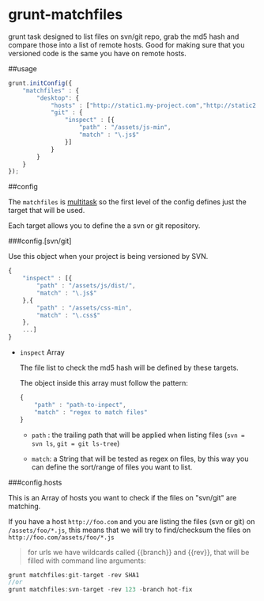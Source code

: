 grunt-matchfiles
==================

grunt task designed to list files on svn/git repo, grab the md5 hash and compare those into a list of remote hosts. Good for making sure that you versioned code is the same you have on remote hosts.

##usage

```js
grunt.initConfig({
	"matchfiles" : {
		"desktop": {
			"hosts" : ["http://static1.my-project.com","http://static2.my-project.com"],
			"git" : {
				"inspect" : [{
					"path" : "/assets/js-min",
					"match" : "\.js$"
				}]
			}
		}
	}
});
```

##config

The `matchfiles` is [multitask](http://gruntjs.com/api/grunt.task) so the first level of the config defines just the target that will be used.

Each target allows you to define the a svn or git repository.

###config.[svn/git]

Use this object when your project is being versioned by SVN.

```js
{
	"inspect" : [{
		"path" : "/assets/js/dist/",
		"match" : "\.js$"
	},{
		"path" : "/assets/css-min",
		"match" : "\.css$"
	},
	...]
}
```

* `inspect` Array

	The file list to check the md5 hash will be defined by these targets.

	The object inside this array must follow the pattern:

	```js
	{
		"path" : "path-to-inpect",
		"match" : "regex to match files"
	}
	```

	* `path` : the trailing path that will be applied when listing files (`svn = svn ls`, `git = git ls-tree`) 

	* `match`: a String that will be tested as regex on files, by this way you can define the sort/range of files you want to list.

###config.hosts

This is an Array of hosts you want to check if the files on "svn/git" are matching.

If you have a host `http://foo.com` and you are listing the files (svn or git) on `/assets/foo/*.js`, this means that we will try to find/checksum the files on `http://foo.com/assets/foo/*.js`

> for urls we have wildcards called {{branch}} and {{rev}}, that will be filled with command line arguments:
	
```js
grunt matchfiles:git-target -rev SHA1 
//or
grunt matchfiles:svn-target -rev 123 -branch hot-fix
```


